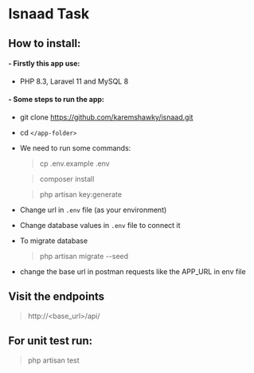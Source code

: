 # Isnaad Task

## How to install:

#### - Firstly this app use:
- PHP 8.3, Laravel 11 and MySQL 8

#### - Some steps to run the app:

- git clone https://github.com/karemshawky/isnaad.git
- cd `</app-folder>`
- We need to run some commands:
    > cp .env.example .env

    > composer install

    > php artisan key:generate

- Change url in `.env` file (as your environment)
- Change database values in `.env` file to connect it
- To migrate database
    > php artisan migrate --seed
- change the base url in postman requests like the APP_URL in env file

## Visit the endpoints

> http://<base_url>/api/

## For unit test run:
> php artisan test
